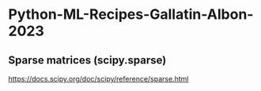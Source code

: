 # Python-ML-Recipes-Gallatin-Albon-2023

## Sparse matrices (scipy.sparse)

https://docs.scipy.org/doc/scipy/reference/sparse.html